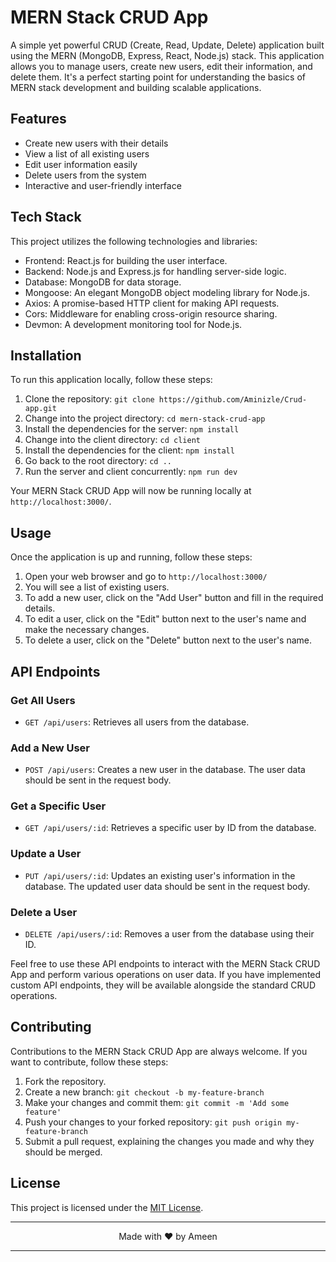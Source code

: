 # MERN Stack CRUD App

A simple yet powerful CRUD (Create, Read, Update, Delete) application built using the MERN (MongoDB, Express, React, Node.js) stack. This application allows you to manage users, create new users, edit their information, and delete them. It's a perfect starting point for understanding the basics of MERN stack development and building scalable applications.

## Features

- Create new users with their details
- View a list of all existing users
- Edit user information easily
- Delete users from the system
- Interactive and user-friendly interface

## Tech Stack

This project utilizes the following technologies and libraries:

- Frontend: React.js for building the user interface.
- Backend: Node.js and Express.js for handling server-side logic.
- Database: MongoDB for data storage.
- Mongoose: An elegant MongoDB object modeling library for Node.js.
- Axios: A promise-based HTTP client for making API requests.
- Cors: Middleware for enabling cross-origin resource sharing.
- Devmon: A development monitoring tool for Node.js.


## Installation

To run this application locally, follow these steps:

1. Clone the repository: `git clone https://github.com/Aminizle/Crud-app.git`
2. Change into the project directory: `cd mern-stack-crud-app`
3. Install the dependencies for the server: `npm install`
4. Change into the client directory: `cd client`
5. Install the dependencies for the client: `npm install`
6. Go back to the root directory: `cd ..`
7. Run the server and client concurrently: `npm run dev`

Your MERN Stack CRUD App will now be running locally at `http://localhost:3000/`.

## Usage

Once the application is up and running, follow these steps:

1. Open your web browser and go to `http://localhost:3000/`
2. You will see a list of existing users.
3. To add a new user, click on the "Add User" button and fill in the required details.
4. To edit a user, click on the "Edit" button next to the user's name and make the necessary changes.
5. To delete a user, click on the "Delete" button next to the user's name.

## API Endpoints

### Get All Users

- `GET /api/users`: Retrieves all users from the database.

### Add a New User

- `POST /api/users`: Creates a new user in the database. The user data should be sent in the request body.

### Get a Specific User

- `GET /api/users/:id`: Retrieves a specific user by ID from the database.

### Update a User

- `PUT /api/users/:id`: Updates an existing user's information in the database. The updated user data should be sent in the request body.

### Delete a User

- `DELETE /api/users/:id`: Removes a user from the database using their ID.

Feel free to use these API endpoints to interact with the MERN Stack CRUD App and perform various operations on user data. If you have implemented custom API endpoints, they will be available alongside the standard CRUD operations.

## Contributing

Contributions to the MERN Stack CRUD App are always welcome. If you want to contribute, follow these steps:

1. Fork the repository.
2. Create a new branch: `git checkout -b my-feature-branch`
3. Make your changes and commit them: `git commit -m 'Add some feature'`
4. Push your changes to your forked repository: `git push origin my-feature-branch`
5. Submit a pull request, explaining the changes you made and why they should be merged.

## License

This project is licensed under the [MIT License](LICENSE).

---

<p align="center">Made with ❤ by Ameen</p>

---
